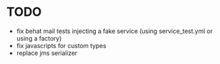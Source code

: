 # TODO

- fix behat mail tests injecting a fake service (using service_test.yml or using a factory)
- fix javascripts for custom types
- replace jms serializer 